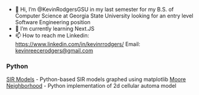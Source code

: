 - 👋 Hi, I’m @KevinRodgersGSU in my last semester for my B.S. of Computer Science at Georgia State University looking for an entry level Software Engineering position
- 🌱 I’m currently learning Next.JS
- 📫 How to reach me 
Linkedin: https://www.linkedin.com/in/kevinrrodgers/
Email: kevinreecerodgers@gmail.com

### Python
[SIR Models](https://github.com/KevinRodgersGSU/SIR_Models) - Python-based SIR models graphed using matplotlib
[Moore Neighborhood](https://github.com/KevinRodgersGSU/MooreNeighborhood) - Python implementation of 2d cellular automa model

